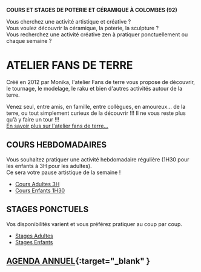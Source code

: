
**COURS ET STAGES DE POTERIE ET CÉRAMIQUE À COLOMBES (92)**  

Vous cherchez une activité artistique et créative ?  
Vous voulez découvrir la céramique, la poterie, la sculpture ?  
Vous recherchez une activité créative zen à pratiquer ponctuellement ou chaque semaine ?  

# ATELIER FANS DE TERRE  
Créé en 2012 par Monika, l'atelier Fans de terre vous propose de découvrir, le tournage, le modelage, le raku et bien d'autres activités autour de la terre.    

Venez seul, entre amis, en famille, entre collègues, en amoureux… de la terre, ou tout simplement curieux de la découvrir !!! 
Il ne vous reste plus qu’à y faire un tour !!!  
[En savoir plus sur l'atelier fans de terre...](atelier)  

## COURS HEBDOMADAIRES  
Vous souhaitez pratiquer une activité hebdomadaire régulière (1H30 pour les enfants à 3H pour les adultes).  
Ce sera votre pause artistique de la semaine ! 
  - [Cours Adultes 3H](cours_adultes)
  - [Cours Enfants 1H30](cours_enfants)  

## STAGES PONCTUELS 
Vos disponibilités varient et vous préférez pratiquer au coup par coup.  
  - [Stages Adultes](stages_adultes)
  - [Stages Enfants](stages_enfants)


## [AGENDA ANNUEL](https://www.helloasso.com/associations/fans-de-terre){:target="_blank" }  


